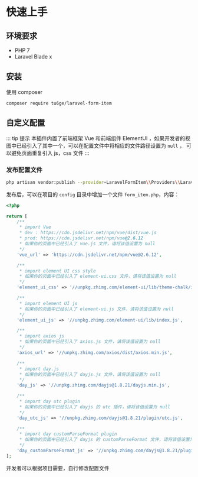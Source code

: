 # 快速上手

## 环境要求

- PHP 7
- Laravel Blade x

## 安装

使用 composer

``` base
composer require tu6ge/laravel-form-item
```

## 自定义配置

::: tip 提示
本插件内置了前端框架 Vue 和前端组件 ElementUI ，如果开发者的视图中已经引入了其中一个，可以在配置文件中将相应的文件路径设置为 `null` ，
可以避免页面重复引入 js，css 文件
:::

### 发布配置文件

``` bash
php artisan vendor:publish --provider=LaravelFormItem\\Providers\\LaravelFormItemServiceProvider
```
发布后，可以在项目的 `config` 目录中增加一个文件 `form_item.php`，内容：

```php
<?php

return [
    /**
     * import Vue
     * dev : https://cdn.jsdelivr.net/npm/vue/dist/vue.js
     * prod: https://cdn.jsdelivr.net/npm/vue@2.6.12
     * 如果你的页面中已经引入了 vue.js 文件，请将该值设置为 null
     */
    'vue_url' => 'https://cdn.jsdelivr.net/npm/vue@2.6.12',

    /**
     * import element UI css style
     * 如果你的页面中已经引入了 element-ui.css 文件，请将该值设置为 null
     */
    'element_ui_css' => '//unpkg.zhimg.com/element-ui/lib/theme-chalk/index.css',

    /**
     * import element UI js
     * 如果你的页面中已经引入了 element-ui.js 文件，请将该值设置为 null
     */
    'element_ui_js' => '//unpkg.zhimg.com/element-ui/lib/index.js',

    /**
     * import axios js
     * 如果你的页面中已经引入了 axios.js 文件，请将该值设置为 null
     */
    'axios_url' => '//unpkg.zhimg.com/axios/dist/axios.min.js',

    /**
     * import day.js
     * 如果你的页面中已经引入了 dayjs.js 文件，请将该值设置为 null
     */
    'day_js' => '//unpkg.zhimg.com/dayjs@1.8.21/dayjs.min.js',

    /**
     * import day utc plugin
     * 如果你的页面中已经引入了 dayjs 的 utc 插件，请将该值设置为 null
     */
    'day_utc_js' => '//unpkg.zhimg.com/dayjs@1.8.21/plugin/utc.js',

    /**
     * import day customParseFormat plugin
     * 如果你的页面中已经引入了 dayjs 的 customParseFormat 文件，请将该值设置为 null
     */
    'day_customParseFormat_js' => '//unpkg.zhimg.com/dayjs@1.8.21/plugin/customParseFormat.js',
];

```

开发者可以根据项目需要，自行修改配置文件